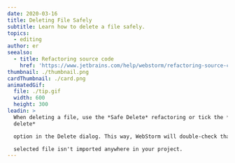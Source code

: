```yaml
---
date: 2020-03-16
title: Deleting File Safely
subtitle: Learn how to delete a file safely.
topics:
  - editing
author: er
seealso:
  - title: Refactoring source code
    href: 'https://www.jetbrains.com/help/webstorm/refactoring-source-code.html#'
thumbnail: ./thumbnail.png
cardThumbnail: ./card.png
animatedGif:
  file: ./tip.gif
  width: 600
  height: 300
leadin: >
  When deleting a file, use the *Safe Delete* refactoring or tick the *Safe
  delete* 

  option in the Delete dialog. This way, WebStorm will double-check that the 

  selected file isn't imported anywhere in your project.
---
```


